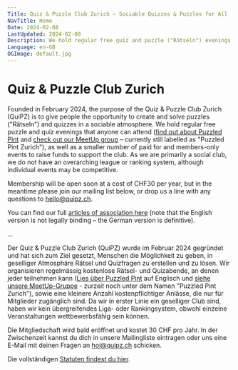 ```yaml
---
Title: Quiz & Puzzle Club Zurich – Sociable Quizzes & Puzzles for All
NavTitle: Home
Date: 2024-02-08
LastUpdated: 2024-02-08
Description: We hold regular free quiz and puzzle ("Rätseln") evenings that anyone can attend plus a smaller number of paid for and members-only events. Come join us!
Language: en-GB
OGImage: default.jpg
---
```

# Quiz & Puzzle Club Zurich

Founded in February 2024, the purpose of the Quiz & Puzzle Club Zurich (QuiPZ) is to give people the opportunity to create and solve puzzles ("Rätseln") and quizzes in a sociable atmosphere. We hold regular free puzzle and quiz evenings that anyone can attend ([find out about Puzzled Pint](/puzzledpint) and [check out our MeetUp group](https://www.meetup.com/puzzled-pint-zurich/) – currently still labelled as "Puzzled Pint Zurich"), as well as a smaller number of paid for and members-only events to raise funds to support the club. As we are primarily a social club, we do not have an overarching league or ranking system, although individual events may be competitive. 

Membership will be open soon at a cost of CHF30 per year, but in the meantime please join our mailing list below, or drop us a line with any questions to [hello@quipz.ch](mailto:hello@quipz.ch). 

You can find our full [articles of association here](%assets_url%/documents/club-documents/en-quipz-articles-of-association.pdf) (note that the English version is not legally binding – the German version is definitive).

...

Der Quiz & Puzzle Club Zurich (QuiPZ) wurde im Februar 2024 gegründet und hat sich zum Ziel gesetzt, Menschen die Möglichkeit zu geben, in geselliger Atmosphäre Rätsel und Quizfragen zu erstellen und zu lösen. Wir organisieren regelmässig kostenlose Rätsel- und Quizabende, an denen jeder teilnehmen kann ([Lies über Puzzled Pint](/puzzledpint) auf Englisch und [siehe unsere MeetUp-Gruppe](https://www.meetup.com/puzzled-pint-zurich/) - zurzeit noch unter dem Namen "Puzzled Pint Zurich"), sowie eine kleinere Anzahl kostenpflichtiger Anlässe, die nur für Mitglieder zugänglich sind. Da wir in erster Linie ein geselliger Club sind, haben wir kein übergreifendes Liga- oder Rankingsystem, obwohl einzelne Veranstaltungen wettbewerbsfähig sein können.

Die Mitgliedschaft wird bald eröffnet und kostet 30 CHF pro Jahr. In der Zwischenzeit kannst du dich in unsere Mailingliste eintragen oder uns eine E-Mail mit deinen Fragen an [hoi@quipz.ch](mailto:hoi@quipz.ch) schicken.

Die vollständigen [Statuten findest du hier](%assets_url%/documents/club-documents/de-quipz-statuten.pdf).
